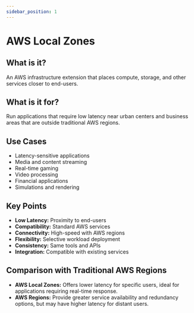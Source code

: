 ```yaml
---
sidebar_position: 1
---
```


# AWS Local Zones

## What is it?
An AWS infrastructure extension that places compute, storage, and other services closer to end-users.

## What is it for?
Run applications that require low latency near urban centers and business areas that are outside traditional AWS regions.

## Use Cases
- Latency-sensitive applications
- Media and content streaming
- Real-time gaming
- Video processing
- Financial applications
- Simulations and rendering

## Key Points
- **Low Latency:** Proximity to end-users
- **Compatibility:** Standard AWS services
- **Connectivity:** High-speed with AWS regions
- **Flexibility:** Selective workload deployment
- **Consistency:** Same tools and APIs
- **Integration:** Compatible with existing services

## Comparison with Traditional AWS Regions
- **AWS Local Zones:** Offers lower latency for specific users, ideal for applications requiring real-time response.
- **AWS Regions:** Provide greater service availability and redundancy options, but may have higher latency for distant users. 
